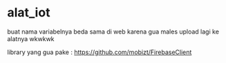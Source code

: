 # alat_iot
buat nama variabelnya beda sama di web karena gua males upload lagi ke alatnya wkwkwk

library yang gua pake : https://github.com/mobizt/FirebaseClient
